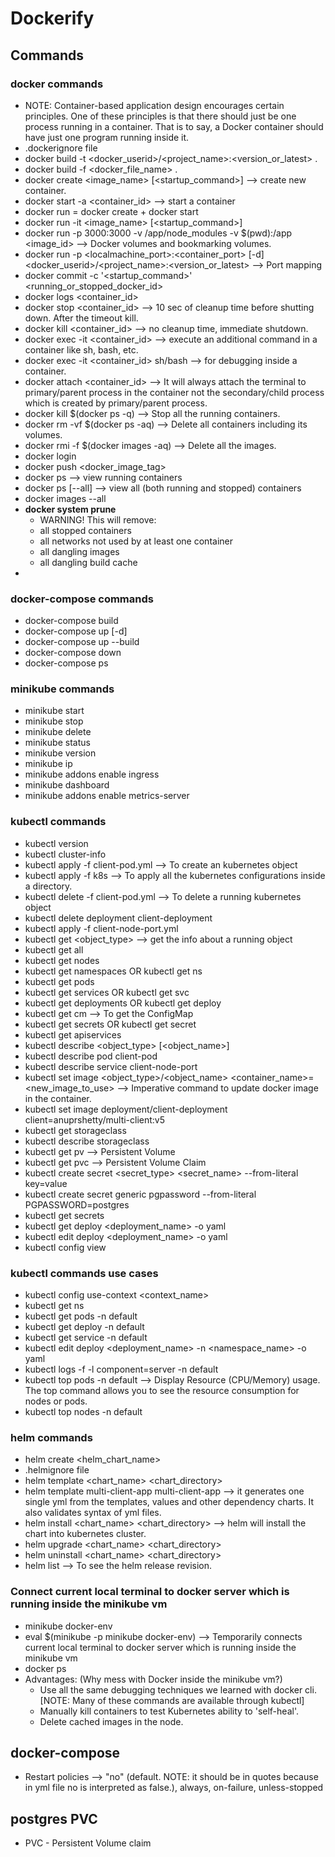 # Dockerify

## Commands

### docker commands

- NOTE: Container-based application design encourages certain principles. One of these principles is that there should just be one process running in a container. That is to say, a Docker container should have just one program running inside it.
- .dockerignore file
- docker build -t <docker_userid>/<project_name>:<version_or_latest> .
- docker build -f <docker_file_name> .
- docker create <image_name> [<startup_command>] --> create new container.
- docker start -a <container_id> --> start a container
- docker run = docker create + docker start
- docker run -it <image_name> [<startup_command>]
- docker run -p 3000:3000 -v /app/node_modules -v $(pwd):/app <image_id> --> Docker volumes and bookmarking volumes.
- docker run -p <localmachine_port>:<container_port> [-d] <docker_userid>/<project_name>:<version_or_latest> --> Port mapping
- docker commit -c '<startup_command>' <running_or_stopped_docker_id>
- docker logs <container_id>
- docker stop <container_id> --> 10 sec of cleanup time before shutting down. After the timeout kill.
- docker kill <container_id> --> no cleanup time, immediate shutdown.
- docker exec -it <container_id> <command> --> execute an additional command in a container like sh, bash, etc.
- docker exec -it <container_id> sh/bash --> for debugging inside a container.
- docker attach <container_id> --> It will always attach the terminal to primary/parent process in the container not the secondary/child process which is created by primary/parent process.
- docker kill $(docker ps -q) --> Stop all the running containers.
- docker rm -vf $(docker ps -aq) --> Delete all containers including its volumes.
- docker rmi -f $(docker images -aq) --> Delete all the images.
- docker login
- docker push <docker_image_tag>
- docker ps --> view running containers
- docker ps [--all] --> view all (both running and stopped) containers
- docker images --all
- **docker system prune**
  - WARNING! This will remove:
  - all stopped containers
  - all networks not used by at least one container
  - all dangling images
  - all dangling build cache
- 

### docker-compose commands

- docker-compose build
- docker-compose up [-d]
- docker-compose up --build
- docker-compose down
- docker-compose ps

### minikube commands

- minikube start
- minikube stop
- minikube delete
- minikube status
- minikube version
- minikube ip
- minikube addons enable ingress
- minikube dashboard
- minikube addons enable metrics-server

### kubectl commands

- kubectl version
- kubectl cluster-info
- kubectl apply -f client-pod.yml --> To create an kubernetes object
- kubectl apply -f k8s --> To apply all the kubernetes configurations inside a directory.
- kubectl delete -f client-pod.yml --> To delete a running kubernetes object
- kubectl delete deployment client-deployment
- kubectl apply -f client-node-port.yml
- kubectl get <object_type> --> get the info about a running object
- kubectl get all
- kubectl get nodes
- kubectl get namespaces OR kubectl get ns
- kubectl get pods
- kubectl get services OR kubectl get svc
- kubectl get deployments OR kubectl get deploy
- kubectl get cm --> To get the ConfigMap
- kubectl get secrets OR kubectl get secret
- kubectl get apiservices
- kubectl describe <object_type> [<object_name>]
- kubectl describe pod client-pod
- kubectl describe service client-node-port
- kubectl set image <object_type>/<object_name> <container_name>=<new_image_to_use> --> Imperative command to update docker image in the container.
- kubectl set image deployment/client-deployment client=anuprshetty/multi-client:v5
- kubectl get storageclass
- kubectl describe storageclass
- kubectl get pv --> Persistent Volume
- kubectl get pvc --> Persistent Volume Claim
- kubectl create secret <secret_type> <secret_name> --from-literal key=value
- kubectl create secret generic pgpassword --from-literal PGPASSWORD=postgres
- kubectl get secrets
- kubectl get deploy <deployment_name> -o yaml
- kubectl edit deploy <deployment_name> -o yaml
- kubectl config view

### kubectl commands use cases

- kubectl config use-context <context_name>
- kubectl get ns
- kubectl get pods -n default
- kubectl get deploy -n default
- kubectl get service -n default
- kubectl edit deploy <deployment_name> -n <namespace_name> -o yaml
- kubectl logs -f -l component=server -n default
- kubectl top pods -n default --> Display Resource (CPU/Memory) usage. The top command allows you to see the resource consumption for nodes or pods.
- kubectl top nodes -n default

### helm commands

- helm create <helm_chart_name>
- .helmignore file
- helm template <chart_name> <chart_directory>
- helm template multi-client-app multi-client-app --> it generates one single yml from the templates, values and other dependency charts. It also validates syntax of yml files.
- helm install <chart_name> <chart_directory> --> helm will install the chart into kubernetes cluster.
- helm upgrade <chart_name> <chart_directory>
- helm uninstall <chart_name> <chart_directory>
- helm list --> To see the helm release revision.

### Connect current local terminal to docker server which is running inside the minikube vm

- minikube docker-env
- eval $(minikube -p minikube docker-env) --> Temporarily connects current local terminal to docker server which is running inside the minikube vm
- docker ps
- Advantages: (Why mess with Docker inside the minikube vm?)
    - Use all the same debugging techniques we learned with docker cli. [NOTE: Many of these commands are available through kubectl]
    - Manually kill containers to test Kubernetes ability to 'self-heal'.
    - Delete cached images in the node.

## docker-compose

- Restart policies --> "no" (default. NOTE: it should be in quotes because in yml file no is interpreted as false.), always, on-failure, unless-stopped

## postgres PVC

- PVC - Persistent Volume claim
